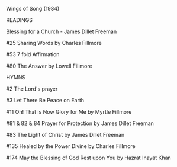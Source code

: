 Wings of Song (1984)

READINGS

Blessing for a Church - James Dillet Freeman

#25 Sharing Words by Charles Fillmore

#53 7 fold Affirmation

#80 The Answer by Lowell Fillmore

HYMNS

#2 The Lord's prayer

#3 Let There Be Peace on Earth

#11 Oh! That is Now Glory for Me by Myrtle Fillmore

#81 & 82 & 84 Prayer for Protection by James Dillet Freeman

#83 The Light of Christ by James Dillet Freeman

#135 Healed by the Power Divine by Charles Fillmore

#174 May the Blessing of God Rest upon You by Hazrat Inayat Khan

